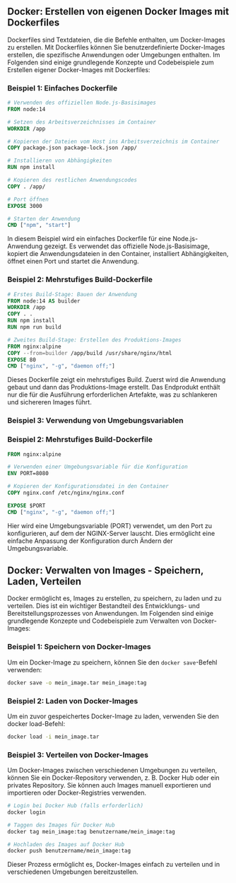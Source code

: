 ## Docker: Erstellen von eigenen Docker Images mit Dockerfiles

Dockerfiles sind Textdateien, die die Befehle enthalten, um Docker-Images zu erstellen. Mit Dockerfiles können Sie benutzerdefinierte Docker-Images erstellen, die spezifische Anwendungen oder Umgebungen enthalten. Im Folgenden sind einige grundlegende Konzepte und Codebeispiele zum Erstellen eigener Docker-Images mit Dockerfiles:

### Beispiel 1: Einfaches Dockerfile

```Dockerfile
# Verwenden des offiziellen Node.js-Basisimages
FROM node:14

# Setzen des Arbeitsverzeichnisses im Container
WORKDIR /app

# Kopieren der Dateien vom Host ins Arbeitsverzeichnis im Container
COPY package.json package-lock.json /app/

# Installieren von Abhängigkeiten
RUN npm install

# Kopieren des restlichen Anwendungscodes
COPY . /app/

# Port öffnen
EXPOSE 3000

# Starten der Anwendung
CMD ["npm", "start"]
```

In diesem Beispiel wird ein einfaches Dockerfile für eine Node.js-Anwendung gezeigt. Es verwendet das offizielle Node.js-Basisimage, kopiert die Anwendungsdateien in den Container, installiert Abhängigkeiten, öffnet einen Port und startet die Anwendung.

### Beispiel 2: Mehrstufiges Build-Dockerfile

```Dockerfile
# Erstes Build-Stage: Bauen der Anwendung
FROM node:14 AS builder
WORKDIR /app
COPY . .
RUN npm install
RUN npm run build

# Zweites Build-Stage: Erstellen des Produktions-Images
FROM nginx:alpine
COPY --from=builder /app/build /usr/share/nginx/html
EXPOSE 80
CMD ["nginx", "-g", "daemon off;"]

```

Dieses Dockerfile zeigt ein mehrstufiges Build. Zuerst wird die Anwendung gebaut und dann das Produktions-Image erstellt. Das Endprodukt enthält nur die für die Ausführung erforderlichen Artefakte, was zu schlankeren und sichereren Images führt.

### Beispiel 3: Verwendung von Umgebungsvariablen

### Beispiel 2: Mehrstufiges Build-Dockerfile

```Dockerfile
FROM nginx:alpine

# Verwenden einer Umgebungsvariable für die Konfiguration
ENV PORT=8080

# Kopieren der Konfigurationsdatei in den Container
COPY nginx.conf /etc/nginx/nginx.conf

EXPOSE $PORT
CMD ["nginx", "-g", "daemon off;"]
```

Hier wird eine Umgebungsvariable (PORT) verwendet, um den Port zu konfigurieren, auf dem der NGINX-Server lauscht. Dies ermöglicht eine einfache Anpassung der Konfiguration durch Ändern der Umgebungsvariable.

## Docker: Verwalten von Images - Speichern, Laden, Verteilen

Docker ermöglicht es, Images zu erstellen, zu speichern, zu laden und zu verteilen. Dies ist ein wichtiger Bestandteil des Entwicklungs- und Bereitstellungsprozesses von Anwendungen. Im Folgenden sind einige grundlegende Konzepte und Codebeispiele zum Verwalten von Docker-Images:

### Beispiel 1: Speichern von Docker-Images

Um ein Docker-Image zu speichern, können Sie den `docker save`-Befehl verwenden:

```bash
docker save -o mein_image.tar mein_image:tag
```

### Beispiel 2: Laden von Docker-Images
Um ein zuvor gespeichertes Docker-Image zu laden, verwenden Sie den docker load-Befehl:

```bash
docker load -i mein_image.tar
```

### Beispiel 3: Verteilen von Docker-Images
Um Docker-Images zwischen verschiedenen Umgebungen zu verteilen, können Sie ein Docker-Repository verwenden, z. B. Docker Hub oder ein privates Repository. Sie können auch Images manuell exportieren und importieren oder Docker-Registries verwenden.

```bash
# Login bei Docker Hub (falls erforderlich)
docker login

# Taggen des Images für Docker Hub
docker tag mein_image:tag benutzername/mein_image:tag

# Hochladen des Images auf Docker Hub
docker push benutzername/mein_image:tag
```
Dieser Prozess ermöglicht es, Docker-Images einfach zu verteilen und in verschiedenen Umgebungen bereitzustellen.